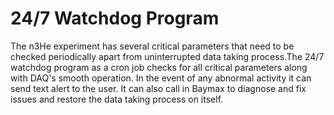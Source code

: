 24/7 Watchdog Program
=======================

The n3He experiment has several critical parameters that need to be checked periodically apart from uninterrupted data taking process.The 24/7 watchdog program as a cron job checks for all critical parameters along with DAQ's smooth operation. In the event of any abnormal activity it can send text alert to the user. It can also call in Baymax to diagnose and fix issues and restore the data taking process on itself.